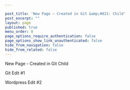 ```yaml
---

post_title: 'New Page – Created in Git &amp;#821: Child'
post_excerpt: ""
layout: page
published: true
menu_order: 0
page_options_require_authentication: false
page_options_show_link_unauthenticated: false
hide_from_navigation: false
hide_from_related: false
---
```

New Page - Created in Git Child

Git Edit #1

Wordpress Edit #2